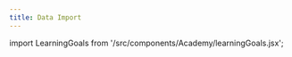 ```yaml
---
title: Data Import
---
```


import LearningGoals from '/src/components/Academy/learningGoals.jsx';

<LearningGoals unitName="data_import"/>
